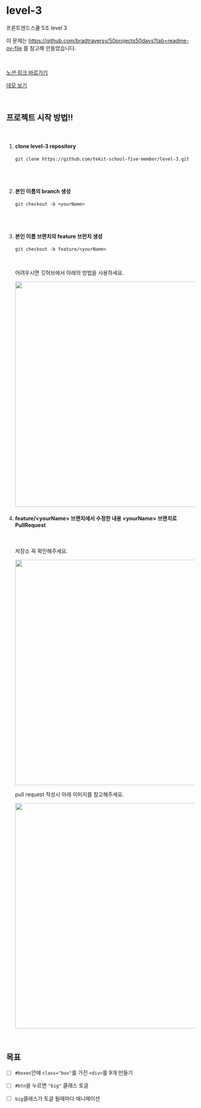 # level-3

프론트엔드스쿨 5조 level 3

이 문제는 https://github.com/bradtraversy/50projects50days?tab=readme-ov-file 를 참고해 만들었습니다.

<br>

[노션 링크 바로가기](https://www.notion.so/Level-3-a66d059b378c468c9d12be7491b250ac)

[데모 보기](https://50projects50days.com/projects/3d-background-boxes/)

<br>

## 프로젝트 시작 방법!!

<br>

<ol>
  <li>
    <h4>clone level-3 repository</h4>
  
```
git clone https://github.com/tekit-school-five-member/level-3.git
```
    
  <br>
    <br>
    </li>
  <li>
    <h4>본인 이름의 branch 생성</h4> 

```
git checkout -b <yourName>
```

  <br>
    <br>
  </li>
  
  <li>
  <h4>본인 이름 브랜치의 feature 브런치 생성</h4>
    
  ```
  git checkout -b feature/<yourName>
  ```
  <br>
    <p>어려우시면 깃허브에서 아래의 방법을 사용하세요.</p>
    <img width="600px" src="https://github.com/tekit-school-five-member/level-3/assets/60402888/494198c6-db3c-4429-a76c-3077929bf6fe"/>
    <br>
  </li>  
  
  <li>
    <h4>feature/&lt;yourName&gt; 브랜치에서 수정한 내용 &lt;yourName&gt; 브랜치로 PullRequest</h4>
    <br>   
    <p>저장소 꼭 확인해주세요.</p>
    <img width="600px" src="https://github.com/tekit-school-five-member/level-3/assets/60402888/76d54486-3a57-43d3-96e3-bd6bb3f0ed61"/>
    <br>  
    <p>pull request 작성시 아래 이미지를 참고해주세요.</p>
    <img width="600px" src="https://github.com/tekit-school-five-member/level-3/assets/60402888/270e9372-7b61-42db-9045-0f58ce6c3408"/>
    <br>
  </li>
</ol>

<br>

## 목표

- [ ] <code>#boxes</code>안에 <code>class="box"</code>를 가진 <code>\<div></code>를 9개 만들기

- [ ] <code>#btn</code>을 누르면 <code>"big"</code> 클래스 토글
- [ ] <code>big</code>클래스가 토글 될때마다 애니메이션
